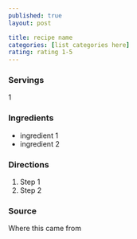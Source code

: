```yaml
---
published: true
layout: post

title: recipe name
categories: [list categories here]
rating: rating 1-5
---
```

    
### Servings
1
    
### Ingredients
- ingredient 1
- ingredient 2
  
### Directions
1. Step 1
2. Step 2
    
### Source
Where this came from
